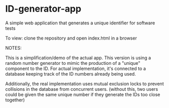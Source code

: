 # ID-generator-app
A simple web application that generates a unique identifier for software tests 

To view: clone the repository and open index.html in a browser

NOTES: 

This is a simplification/demo of the actual app. This version is using a random number generator to mimic the production of a "unique" component to the ID.
      For actual implementation, it's connected to a database keeping track of the ID numbers already being used. 
      
Additionally, the real implementation uses mutual exclusion locks to prevent collisions in the database from concurrent users. 
(without this, two users could be given the same unique number if they generate the IDs too close together) 
